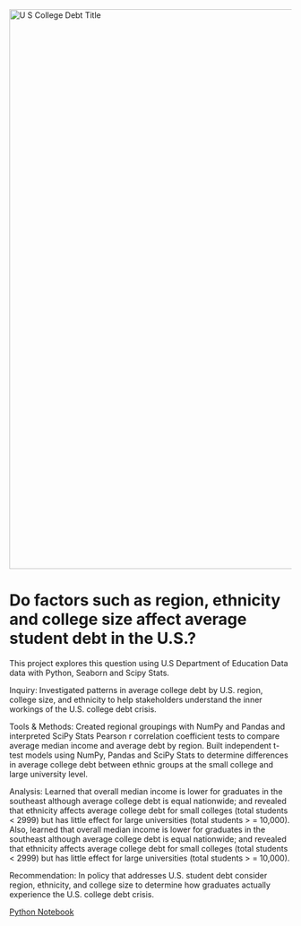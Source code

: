 <!DOCTYPE html>
<html lang="en">
<head>
    <meta charset="UTF-8">
    <meta http-equiv="X-UA-Compatible" content="IE=edge">
    <meta name="viewport" content="width=device-width, initial-scale=1.0">
</head>
<img width="1000" alt="U S  College Debt Title" src="https://user-images.githubusercontent.com/94628744/210278896-11fcd3d5-2368-42cf-b5e4-e514e72e9502.png">
<body>
    <h1> Do factors such as region, ethnicity and college size affect average student debt in the U.S.?  </h1>
        <p> This project explores this question using U.S Department of Education Data data with Python, Seaborn and Scipy Stats. </p>
        <p> Inquiry: Investigated patterns in average college debt by U.S. region, college size, and ethnicity to help stakeholders understand the           inner workings of the U.S. college debt crisis.</p> 
        <p> Tools & Methods: Created regional groupings with NumPy and Pandas and interpreted SciPy Stats Pearson r correlation coefficient tests to 
            compare average median income and average debt by region. Built independent t-test models using NumPy, Pandas and SciPy Stats to    
            determine differences in average college debt between ethnic 
            groups at the small college and large university level.</p> 
        <p> Analysis: Learned that overall median income is lower for graduates in the southeast although average college debt is equal nationwide; 
        and revealed that ethnicity affects average college debt for small colleges (total students < 2999) but has little effect for large 
        universities (total students > = 10,000). Also, learned that overall median income is lower for graduates in the southeast although average         college debt is equal nationwide; and revealed that ethnicity affects average college debt for small colleges (total students < 2999) but   
        has little effect for large universities (total students > = 10,000). </p>
        <p> Recommendation: In policy that addresses U.S. student debt consider region, ethnicity, and college size to determine how graduates actually experience the U.S. college debt crisis. 
</p>
        <p> 
<a href = "https://colab.research.google.com/drive/1WMaNDxYk6AtJQo1Sv--t1ftZX9zppt_n?usp=sharing"> Python Notebook</a>    
</body>
            
</html> 
